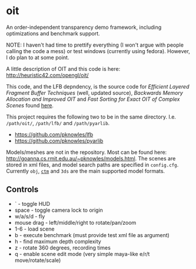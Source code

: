oit
===

An order-independent transparency demo framework, including optimizations and benchmark support.

NOTE: I haven't had time to prettify everything (I won't argue with people calling the code a mess)
or test windows (currently using fedora). However, I do plan to at some point.

A little description of OIT and this code is here: http://heuristic42.com/opengl/oit/

This code, and the LFB depndency, is the source code for
*Efficient Layered Fragment Buffer Techniques* (well, updated source),
*Backwards Memory Allocation and Improved OIT* and
*Fast Sorting for Exact OIT of Complex Scenes* found [here](http://heuristic42.com/research/).

This project requires the following two to be in the same directory. I.e. `/path/oit/`, `/path/lfb/` and `/path/pyarlib`.

- https://github.com/pknowles/lfb
- https://github.com/pknowles/pyarlib

Models/meshes are not in the repository. Most can be found here: http://goanna.cs.rmit.edu.au/~pknowles/models.html.
The scenes are stored in xml files, and model search paths are specified in `config.cfg`.
Currently `obj`, [`ctm`](http://openctm.sourceforge.net/) and `3ds` are the main supported model formats.

## Controls

- \` - toggle HUD
- space - toggle camera lock to origin
- w/a/s/d - fly
- mouse drag - left/middle/right to rotate/pan/zoom
- 1-6 - load scene
- b - execute benchmark (must provide test xml file as argument)
- h - find maximum depth complexity
- z - rotate 360 degrees, recording times
- q - enable scene edit mode (very simple maya-like e/r/t move/rotate/scale)
